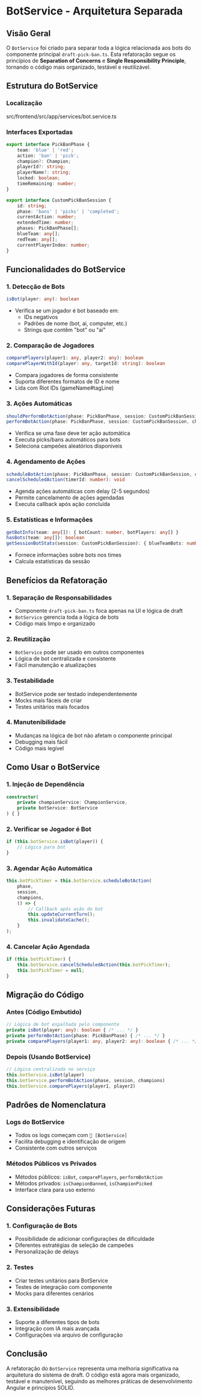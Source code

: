 # BotService - Arquitetura Separada

## Visão Geral

O `BotService` foi criado para separar toda a lógica relacionada aos bots do componente principal `draft-pick-ban.ts`. Esta refatoração segue os princípios de **Separation of Concerns** e **Single Responsibility Principle**, tornando o código mais organizado, testável e reutilizável.

## Estrutura do BotService

### Localização

src/frontend/src/app/services/bot.service.ts

### Interfaces Exportadas

```typescript
export interface PickBanPhase {
    team: 'blue' | 'red';
    action: 'ban' | 'pick';
    champion?: Champion;
    playerId?: string;
    playerName?: string;
    locked: boolean;
    timeRemaining: number;
}

export interface CustomPickBanSession {
    id: string;
    phase: 'bans' | 'picks' | 'completed';
    currentAction: number;
    extendedTime: number;
    phases: PickBanPhase[];
    blueTeam: any[];
    redTeam: any[];
    currentPlayerIndex: number;
}
```

## Funcionalidades do BotService

### 1. Detecção de Bots

```typescript
isBot(player: any): boolean
```

- Verifica se um jogador é bot baseado em:
  - IDs negativos
  - Padrões de nome (bot, ai, computer, etc.)
  - Strings que contêm "bot" ou "ai"

### 2. Comparação de Jogadores

```typescript
comparePlayers(player1: any, player2: any): boolean
comparePlayerWithId(player: any, targetId: string): boolean
```

- Compara jogadores de forma consistente
- Suporta diferentes formatos de ID e nome
- Lida com Riot IDs (gameName#tagLine)

### 3. Ações Automáticas

```typescript
shouldPerformBotAction(phase: PickBanPhase, session: CustomPickBanSession): boolean
performBotAction(phase: PickBanPhase, session: CustomPickBanSession, champions: Champion[]): void
```

- Verifica se uma fase deve ter ação automática
- Executa picks/bans automáticos para bots
- Seleciona campeões aleatórios disponíveis

### 4. Agendamento de Ações

```typescript
scheduleBotAction(phase: PickBanPhase, session: CustomPickBanSession, champions: Champion[], callback: () => void): number
cancelScheduledAction(timerId: number): void
```

- Agenda ações automáticas com delay (2-5 segundos)
- Permite cancelamento de ações agendadas
- Executa callback após ação concluída

### 5. Estatísticas e Informações

```typescript
getBotInfo(team: any[]): { botCount: number, botPlayers: any[] }
hasBots(team: any[]): boolean
getSessionBotStats(session: CustomPickBanSession): { blueTeamBots: number, redTeamBots: number, totalBots: number, botPercentage: number }
```

- Fornece informações sobre bots nos times
- Calcula estatísticas da sessão

## Benefícios da Refatoração

### 1. **Separação de Responsabilidades**

- Componente `draft-pick-ban.ts` foca apenas na UI e lógica de draft
- `BotService` gerencia toda a lógica de bots
- Código mais limpo e organizado

### 2. **Reutilização**

- `BotService` pode ser usado em outros componentes
- Lógica de bot centralizada e consistente
- Fácil manutenção e atualizações

### 3. **Testabilidade**

- BotService pode ser testado independentemente
- Mocks mais fáceis de criar
- Testes unitários mais focados

### 4. **Manutenibilidade**

- Mudanças na lógica de bot não afetam o componente principal
- Debugging mais fácil
- Código mais legível

## Como Usar o BotService

### 1. Injeção de Dependência

```typescript
constructor(
    private championService: ChampionService,
    private botService: BotService
) { }
```

### 2. Verificar se Jogador é Bot

```typescript
if (this.botService.isBot(player)) {
    // Lógica para bot
}
```

### 3. Agendar Ação Automática

```typescript
this.botPickTimer = this.botService.scheduleBotAction(
    phase, 
    session, 
    champions, 
    () => {
        // Callback após ação do bot
        this.updateCurrentTurn();
        this.invalidateCache();
    }
);
```

### 4. Cancelar Ação Agendada

```typescript
if (this.botPickTimer) {
    this.botService.cancelScheduledAction(this.botPickTimer);
    this.botPickTimer = null;
}
```

## Migração do Código

### Antes (Código Embutido)

```typescript
// Lógica de bot espalhada pelo componente
private isBot(player: any): boolean { /* ... */ }
private performBotAction(phase: PickBanPhase) { /* ... */ }
private comparePlayers(player1: any, player2: any): boolean { /* ... */ }
```

### Depois (Usando BotService)

```typescript
// Lógica centralizada no serviço
this.botService.isBot(player)
this.botService.performBotAction(phase, session, champions)
this.botService.comparePlayers(player1, player2)
```

## Padrões de Nomenclatura

### Logs do BotService

- Todos os logs começam com `🤖 [BotService]`
- Facilita debugging e identificação de origem
- Consistente com outros serviços

### Métodos Públicos vs Privados

- Métodos públicos: `isBot`, `comparePlayers`, `performBotAction`
- Métodos privados: `isChampionBanned`, `isChampionPicked`
- Interface clara para uso externo

## Considerações Futuras

### 1. **Configuração de Bots**

- Possibilidade de adicionar configurações de dificuldade
- Diferentes estratégias de seleção de campeões
- Personalização de delays

### 2. **Testes**

- Criar testes unitários para BotService
- Testes de integração com componente
- Mocks para diferentes cenários

### 3. **Extensibilidade**

- Suporte a diferentes tipos de bots
- Integração com IA mais avançada
- Configurações via arquivo de configuração

## Conclusão

A refatoração do `BotService` representa uma melhoria significativa na arquitetura do sistema de draft. O código está agora mais organizado, testável e manutenível, seguindo as melhores práticas de desenvolvimento Angular e princípios SOLID.
